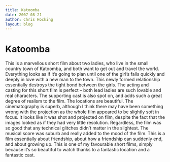 ```yaml
---
title: Katoomba
date: 2007-08-21
author: Chris Hocking
layout: blog
---
```

# Katoomba

This is a marvellous short film about two ladies, who live in the small country town of Katoomba, and both want to get out and travel the world. Everything looks as if it’s going to plan until one of the girl’s falls quickly and deeply in love with a new man to the town. This newly formed relationship essentially destroys the tight bond between the girls. The acting and casting for this short film is perfect – both lead ladies are such lovable and real characters. The supporting cast is also spot on, and adds such a great degree of realism to the film. The locations are beautiful. The cinematography is superb, although I think there may have been something wrong with the projection as the whole film appeared to be slightly soft in focus. It looks like it was shot and projected on film, despite the fact that the images looked as if they had very little resolution. Regardless, the film was so good that any technical glitches didn’t matter in the slightest. The musical score was suburb and really added to the mood of the film. This is a film essentially about friendship, about how a friendship can suddenly end, and about growing up. This is one of my favourable short films, simply because it’s so beautiful to watch thanks to a fantastic location and a fantastic cast.